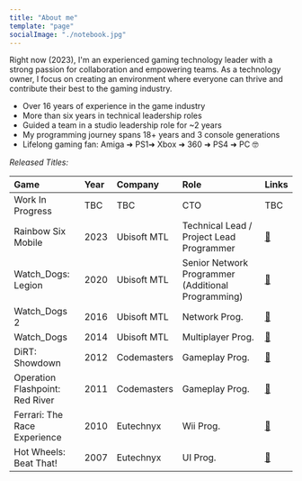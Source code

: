 ```yaml
---
title: "About me"
template: "page"
socialImage: "./notebook.jpg"
---
```


Right now (2023), I'm an experienced gaming technology leader with a strong passion for collaboration and empowering teams. 
As a technology owner, I focus on creating an environment where everyone can thrive and contribute their best to the gaming industry.

* Over 16 years of experience in the game industry
* More than six years in technical leadership roles
* Guided a team in a studio leadership role for ~2 years
* My programming journey spans 18+ years and 3 console generations
* Lifelong gaming fan: Amiga ➜ PS1➜ Xbox ➜ 360 ➜ PS4 ➜ PC 🤓


*Released Titles:* 


| **Game**                          | **Year** | **Company**     | **Role**                                               | **Links**                                                                   |
|:--------------------------------|:-------|:------------|:-----------------------------------------------------|:-------------------------------------------------------------------------|
| Work In Progress                | TBC    | TBC         | CTO                                                  | TBC                                                                      |
| Rainbow Six Mobile              | 2023   | Ubisoft MTL | Technical Lead / Project Lead Programmer             | [🔗](https://www.metacritic.com/game/ios/tom-clancys-rainbow-six-mobile) |
| Watch\_Dogs: Legion             | 2020   | Ubisoft MTL | Senior Network Programmer \(Additional Programming\) | [🔗](https://www.metacritic.com/game/playstation-4/watch-dogs-legion)    |
| Watch\_Dogs 2                   | 2016   | Ubisoft MTL | Network Prog\.                                       | [🔗](https://www.metacritic.com/game/watch-dogs-2/)                      |
| Watch\_Dogs                     | 2014   | Ubisoft MTL | Multiplayer Prog\.                                   | [🔗](https://www.metacritic.com/game/watch-dogs/)                        |
| DiRT: Showdown                  | 2012   | Codemasters | Gameplay Prog\.                                      | [🔗](https://www.metacritic.com/game/dirt-showdown/)                     |
| Operation Flashpoint: Red River | 2011   | Codemasters | Gameplay Prog\.                                      | [🔗](https://www.metacritic.com/game/operation-flashpoint-red-river/)    |
| Ferrari: The Race Experience    | 2010   | Eutechnyx   | Wii Prog\.                                           | [🔗](https://www.metacritic.com/game/ferrari-the-race-experience/)       |
| Hot Wheels: Beat That\!         | 2007   | Eutechnyx   | UI Prog\.                                            | [🔗](https://www.metacritic.com/game/hot-wheels-beat-that/)              |
